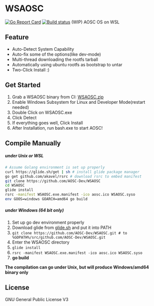 # WSAOSC
[![Go Report Card](https://goreportcard.com/badge/github.com/AOSC-Dev/WSAOSC)](https://goreportcard.com/report/github.com/AOSC-Dev/WSAOSC) [![Build status](https://ci.appveyor.com/api/projects/status/7rvcxtpagguel03n)](https://ci.appveyor.com/project/LER0ever/wsaosc)
(WIP) AOSC OS on WSL

## Feature
- Auto-Detect System Capability
- Auto-fix some of the options(like dev-mode)
- Multi-thread downloading the rootfs tarball
- Automatically using ubuntu rootfs as bootstrap to untar
- Two-Click Install :)

## Get Started
1. Grab a WSAOSC binary from CI: [WSAOSC.zip](https://ci.appveyor.com/api/projects/LER0ever/WSAOSC/artifacts/WSAOSC.zip) 
2. Enable Windows Subsystem for Linux and Developer Mode(restart needed)
3. Double Click on WSAOSC.exe
4. Click Detect
5. If everything goes well, Click Install
6. After Installation, run bash.exe to start AOSC!

## Compile Manually
##### under Unix or WSL
```bash
# Assume Golang environment is set up properly
curl https://glide.sh/get | sh # install glide package manager
go get github.com/akavel/rsrc # download rsrc to embed manifest
git clone https://github.com/AOSC-Dev/WSAOSC
cd WSAOSC
glide install
rsrc -manifest WSAOSC.exe.manifest -ico aosc.ico WSAOSC.syso
env GOOS=windows GOARCH=amd64 go build
```
##### under Windows (64 bit only)
1. Set up go dev environment properly
2. Download glide from [glide.sh](https://glide.sh) and put it into PATH
3. ```git clone https://github.com/AOSC-Dev/WSAOSC.git # to %GOPATH%/src/github.com/AOSC-Dev/WSAOSC.git```
4. Enter the WSAOSC directory
5. ```glide install```
6. ```rsrc -manifest WSAOSC.exe.manifest -ico aosc.ico WSAOSC.syso```
7. **go build**

**The compilation can go under Unix, but will produce Windows/amd64 binary only**

## License
GNU General Public License V3
